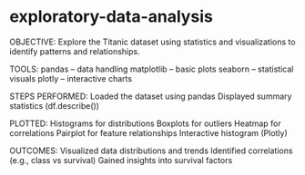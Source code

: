 # exploratory-data-analysis
OBJECTIVE:
Explore the Titanic dataset using statistics and visualizations to identify patterns and relationships.

TOOLS:
pandas – data handling
matplotlib – basic plots
seaborn – statistical visuals
plotly – interactive charts

STEPS PERFORMED:
Loaded the dataset using pandas
Displayed summary statistics (df.describe())

PLOTTED:
Histograms for distributions
Boxplots for outliers
Heatmap for correlations
Pairplot for feature relationships
Interactive histogram (Plotly)

OUTCOMES:
Visualized data distributions and trends
Identified correlations (e.g., class vs survival)
Gained insights into survival factors

